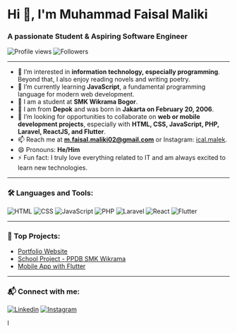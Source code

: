 # Hi 👋, I'm Muhammad Faisal Maliki  
### A passionate Student & Aspiring Software Engineer  

![Profile views](https://komarev.com/ghpvc/?username=muhammadfaisalmaliki&label=Profile%20views&color=0e75b6&style=flat)
![Followers](https://img.shields.io/github/followers/muhammadfaisalmaliki?label=Followers)

---

- 👀 I’m interested in **information technology, especially programming**. Beyond that, I also enjoy reading novels and writing poetry.  
- 🌱 I’m currently learning **JavaScript**, a fundamental programming language for modern web development.  
- 🏫 I am a student at **SMK Wikrama Bogor**.  
- 📍 I am from **Depok** and was born in **Jakarta on February 20, 2006**.  
- 💞️ I’m looking for opportunities to collaborate on **web or mobile development projects**, especially with **HTML, CSS, JavaScript, PHP, Laravel, ReactJS, and Flutter**.  
- 📫 Reach me at **[m.faisal.maliki02@gmail.com](mailto:m.faisal.maliki02@gmail.com)** or Instagram: [ical.malek](https://instagram.com/ical.malek).  
- 😄 Pronouns: **He/Him**  
- ⚡ Fun fact: I truly love everything related to IT and am always excited to learn new technologies.  

---

### 🛠️ Languages and Tools:
![HTML](https://img.shields.io/badge/-HTML5-E34F26?style=flat&logo=html5&logoColor=white)
![CSS](https://img.shields.io/badge/-CSS3-1572B6?style=flat&logo=css3&logoColor=white)
![JavaScript](https://img.shields.io/badge/-JavaScript-F7DF1E?style=flat&logo=javascript&logoColor=black)
![PHP](https://img.shields.io/badge/-PHP-777BB4?style=flat&logo=php&logoColor=white)
![Laravel](https://img.shields.io/badge/-Laravel-F55247?style=flat&logo=laravel&logoColor=white)
![React](https://img.shields.io/badge/-React-20232A?style=flat&logo=react&logoColor=61DAFB)
![Flutter](https://img.shields.io/badge/-Flutter-02569B?style=flat&logo=flutter&logoColor=white)

---

### 🚀 Top Projects:
- [Portfolio Website](#)
- [School Project - PPDB SMK Wikrama](#)
- [Mobile App with Flutter](#)

---

### 📬 Connect with me:
[![Linkedin](https://img.shields.io/badge/-LinkedIn-blue?style=flat&logo=linkedin)](https://linkedin.com/in/username)
[![Instagram](https://img.shields.io/badge/-Instagram-E4405F?style=flat&logo=instagram&logoColor=white)](https://instagram.com/ical.malek)

l
